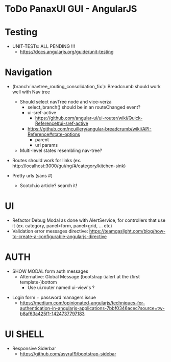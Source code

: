 # ToDo PanaxUI GUI - AngularJS

# Testing

- UNIT-TESTs: ALL PENDING !!!
	- https://docs.angularjs.org/guide/unit-testing

# Navigation

- (branch:´navtree_routing_consolidation_fix´): Breadcrumb should work well with Nav tree
	- Should select navTree node and vice-verza
		- select_branch() should be in an routeChanged event?
		- ui-sref-active
			- https://github.com/angular-ui/ui-router/wiki/Quick-Reference#ui-sref-active
		- https://github.com/ncuillery/angular-breadcrumb/wiki/API-Reference#state-options
			- parent
			- url params
	- Multi-level states resembling nav-tree?

- Routes should work for links (ex. http://localhost:3000/gui/ng/#/category/kitchen-sink)

- Pretty urls (sans #)
	- Scotch.io article? search it!

# UI

- Refactor Debug Modal as done with AlertService, for controllers that use it (ex. category, panel>form, panel>grid, ... etc)
- Validation error messages directive: https://teamgaslight.com/blog/how-to-create-a-configurable-angularjs-directive

# AUTH

* SHOW MODAL form auth messages
	- Alternative: Global Message (bootstrap-)alert at the (first template-)bottom
		- Use ui.router named ui-view's ?

- Login form + password managers issue
	- https://medium.com/opinionated-angularjs/techniques-for-authentication-in-angularjs-applications-7bbf0346acec?source=tw-b8af63a425f1-1424737797183

# UI SHELL

- Responsive Siderbar
	- https://github.com/asyraf9/bootstrap-sidebar
